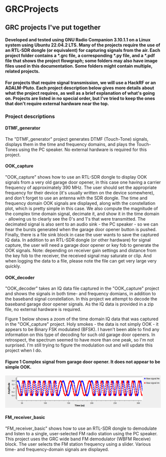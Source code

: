 # GRCProjects

## GRC projects I've put together

#### Developed and tested using GNU Radio Companion 3.10.1.1 on a Linux system using Ubuntu 22.04.2 LTS.  Many of the projects require the use of an RTL-SDR dongle (or equivalent) for capturing signals from the air.  Each project folder contains a *.grc file, a corresponding *.py file, and a *.pdf file that shows the project flowgraph; some folders may also have image files used in this documentation.  Some folders might contain multiple, related projects.  

#### For projects that require signal transmission, we will use a HackRF or an ADALM-Pluto. Each project description below gives more details about what the project requires, as well as a brief explanation of what's going on.  Projects are listed in no special order, but I've tried to keep the ones that don't require external hardware near the top. 

### Project descriptions 
#### DTMF_generator
The "DTMF_generator" project generates DTMF (Touch-Tone) signals, displays them in the time and frequency domains, and plays the Touch-Tones using the PC speaker. No external hardware is required for this project. 

#### OOK_capture
"OOK_capture" shows how to use an RTL-SDR dongle to display OOK signals from a very old garage door opener, in this case one having a carrier frequency of approximately 390 MHz. The user should set the appropriate frequency for their device (it's usually written on the device somewhere), and don't forget to use an antenna with the SDR dongle. The time and frequency domain OOK signals are displayed, along with the constellation plot, which is pretty simple in this case. We also compute the magnitude of the complex time domain signal, decimate it, and show it in the time domain - allowing us to clearly see the 0's and 1's that were transmitted. The decimated signal is also sent to an audio sink - the PC speaker - so we can hear the bursts generated when the garage door opener button is pushed.  Finally, there is a file sink block in case the user wants to save the captured IQ data. In addition to an RTL-SDR dongle (or other hardware) for signal capture, the user will need a garage door opener or key fob to generate the OOK signals. Note: depending on receiver gain settings and distance from the key fob to the receiver, the received signal may saturate or clip. And when logging the data to a file, please note the file can get very large very quickly.    

#### OOK_decoder
"OOK_decoder" takes an IQ data file captured in the "OOK_capture" project and shows the signals in both time- and frequency domians, in addition to the baseband signal constellation.  In this project we attempt to decode the baseband garage door opener signals.  As the IQ data is provided in a zip file, no external hardware is required.  

Figure 1 below shows a zoom of the time domain IQ data that was captured in the "OOK_capture" project.  Holy smokes - the data is not simply OOK - it appears to be Binary FSK modulated (BFSK).  I haven't been able to find any information on this type of decoding for such old garage door openers.  In retrospect, the spectrum seemed to have more than one peak, so I'm not surprised.  I'm still trying to figure the modulation out and will update this project when I do. 

#### Figure 1  Complex signal from garage door opener.  It does not appear to be simple OOK.
![Model](https://github.com/michaelalex94536/GRCProjects/blob/main/Images/decoded_image.png)


#### FM_receiver_basic
"FM_receiver_basic" shows how to use an RTL-SDR dongle to demodulate and listen to a single, user-selected FM radio station using the PC speaker.  This project uses the GRC wide band FM demodulator (WBFM Receive) block.  The user selects the FM station frequency using a slider.  Various time- and frequency-domain signals are displayed. 
